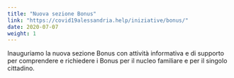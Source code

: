 ```yaml
---
title: "Nuova sezione Bonus"
link: "https://covid19alessandria.help/iniziative/bonus/"
date: 2020-07-07
weight: 1
---
```


Inauguriamo la nuova sezione Bonus con attività informativa e di supporto per comprendere e richiedere i Bonus per il nucleo familiare e per il singolo cittadino.


